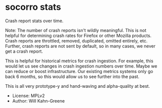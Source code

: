 # socorro stats

Crash report stats over time.

Note: The number of crash reports isn't wildly meaningful. This is not helpful
for determining crash rates for Firefox or other Mozilla products. Crash
reports are throttled, removed, duplicated, omitted entirely, etc. Further, crash
reports are not sent by default, so in many cases, we never get a crash report.

This is helpful for historical metrics for crash ingestion. For example, this
would let us see changes in crash ingestion numbers over time. Maybe we can
reduce or boost infrastructure. Our existing metrics systems only go back 6
months, so this would allow us to see further into the past.

This is all very prototype-y and hand-waving and alpha-quality at best.

* License: MPLv2
* Author: Will Kahn-Greene
